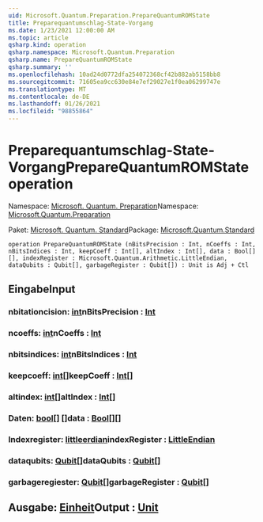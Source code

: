 ```yaml
---
uid: Microsoft.Quantum.Preparation.PrepareQuantumROMState
title: Preparequantumschlag-State-Vorgang
ms.date: 1/23/2021 12:00:00 AM
ms.topic: article
qsharp.kind: operation
qsharp.namespace: Microsoft.Quantum.Preparation
qsharp.name: PrepareQuantumROMState
qsharp.summary: ''
ms.openlocfilehash: 10ad24d0772dfa254072368cf42b882ab5158bb8
ms.sourcegitcommit: 71605ea9cc630e84e7ef29027e1f0ea06299747e
ms.translationtype: MT
ms.contentlocale: de-DE
ms.lasthandoff: 01/26/2021
ms.locfileid: "98855864"
---
```

# <a name="preparequantumromstate-operation"></a><span data-ttu-id="2d785-102">Preparequantumschlag-State-Vorgang</span><span class="sxs-lookup"><span data-stu-id="2d785-102">PrepareQuantumROMState operation</span></span>

<span data-ttu-id="2d785-103">Namespace: [Microsoft. Quantum. Preparation](xref:Microsoft.Quantum.Preparation)</span><span class="sxs-lookup"><span data-stu-id="2d785-103">Namespace: [Microsoft.Quantum.Preparation](xref:Microsoft.Quantum.Preparation)</span></span>

<span data-ttu-id="2d785-104">Paket: [Microsoft. Quantum. Standard](https://nuget.org/packages/Microsoft.Quantum.Standard)</span><span class="sxs-lookup"><span data-stu-id="2d785-104">Package: [Microsoft.Quantum.Standard](https://nuget.org/packages/Microsoft.Quantum.Standard)</span></span>




```qsharp
operation PrepareQuantumROMState (nBitsPrecision : Int, nCoeffs : Int, nBitsIndices : Int, keepCoeff : Int[], altIndex : Int[], data : Bool[][], indexRegister : Microsoft.Quantum.Arithmetic.LittleEndian, dataQubits : Qubit[], garbageRegister : Qubit[]) : Unit is Adj + Ctl
```


## <a name="input"></a><span data-ttu-id="2d785-105">Eingabe</span><span class="sxs-lookup"><span data-stu-id="2d785-105">Input</span></span>

### <a name="nbitsprecision--int"></a><span data-ttu-id="2d785-106">nbitationcision: [int](xref:microsoft.quantum.lang-ref.int)</span><span class="sxs-lookup"><span data-stu-id="2d785-106">nBitsPrecision : [Int](xref:microsoft.quantum.lang-ref.int)</span></span>




### <a name="ncoeffs--int"></a><span data-ttu-id="2d785-107">ncoeffs: [int](xref:microsoft.quantum.lang-ref.int)</span><span class="sxs-lookup"><span data-stu-id="2d785-107">nCoeffs : [Int](xref:microsoft.quantum.lang-ref.int)</span></span>




### <a name="nbitsindices--int"></a><span data-ttu-id="2d785-108">nbitsindices: [int](xref:microsoft.quantum.lang-ref.int)</span><span class="sxs-lookup"><span data-stu-id="2d785-108">nBitsIndices : [Int](xref:microsoft.quantum.lang-ref.int)</span></span>




### <a name="keepcoeff--int"></a><span data-ttu-id="2d785-109">keepcoeff: [int](xref:microsoft.quantum.lang-ref.int)[]</span><span class="sxs-lookup"><span data-stu-id="2d785-109">keepCoeff : [Int](xref:microsoft.quantum.lang-ref.int)[]</span></span>




### <a name="altindex--int"></a><span data-ttu-id="2d785-110">altindex: [int](xref:microsoft.quantum.lang-ref.int)[]</span><span class="sxs-lookup"><span data-stu-id="2d785-110">altIndex : [Int](xref:microsoft.quantum.lang-ref.int)[]</span></span>




### <a name="data--bool"></a><span data-ttu-id="2d785-111">Daten: [bool](xref:microsoft.quantum.lang-ref.bool)[] []</span><span class="sxs-lookup"><span data-stu-id="2d785-111">data : [Bool](xref:microsoft.quantum.lang-ref.bool)[][]</span></span>




### <a name="indexregister--littleendian"></a><span data-ttu-id="2d785-112">Indexregister: [littleerdian](xref:Microsoft.Quantum.Arithmetic.LittleEndian)</span><span class="sxs-lookup"><span data-stu-id="2d785-112">indexRegister : [LittleEndian](xref:Microsoft.Quantum.Arithmetic.LittleEndian)</span></span>




### <a name="dataqubits--qubit"></a><span data-ttu-id="2d785-113">dataqubits: [Qubit](xref:microsoft.quantum.lang-ref.qubit)[]</span><span class="sxs-lookup"><span data-stu-id="2d785-113">dataQubits : [Qubit](xref:microsoft.quantum.lang-ref.qubit)[]</span></span>




### <a name="garbageregister--qubit"></a><span data-ttu-id="2d785-114">garbageregiester: [Qubit](xref:microsoft.quantum.lang-ref.qubit)[]</span><span class="sxs-lookup"><span data-stu-id="2d785-114">garbageRegister : [Qubit](xref:microsoft.quantum.lang-ref.qubit)[]</span></span>





## <a name="output--unit"></a><span data-ttu-id="2d785-115">Ausgabe: [Einheit](xref:microsoft.quantum.lang-ref.unit)</span><span class="sxs-lookup"><span data-stu-id="2d785-115">Output : [Unit](xref:microsoft.quantum.lang-ref.unit)</span></span>

